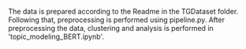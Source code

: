 The data is prepared according to the Readme in the TGDataset folder. Following that, preprocessing is performed using pipeline.py.
After preprocessing the data, clustering and analysis is performed in 'topic_modeling_BERT.ipynb'.